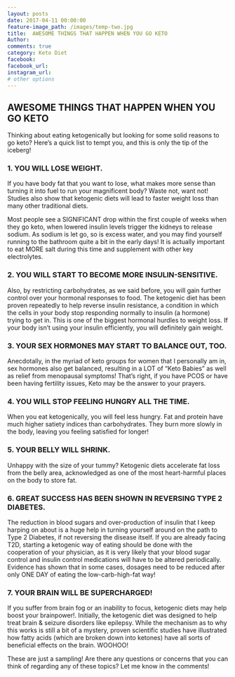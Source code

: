 ```yaml
---
layout: posts
date: 2017-04-11 00:00:00
feature-image_path: /images/temp-two.jpg
title:  AWESOME THINGS THAT HAPPEN WHEN YOU GO KETO
Author:
comments: true
category: Keto Diet
facebook:
facebook_url:
instagram_url:
# other options
---
```



## AWESOME THINGS THAT HAPPEN WHEN YOU GO KETO

Thinking about eating ketogenically but looking for some solid reasons to go keto? Here’s a quick list to tempt you, and this is only the tip of the iceberg!

### 1. YOU WILL LOSE WEIGHT.

If you have body fat that you want to lose, what makes more sense than turning it into fuel to run your magnificent body? Waste not, want not! Studies also show that ketogenic diets will lead to faster weight loss than many other traditional diets.

Most people see a SIGNIFICANT drop within the first couple of weeks when they go keto, when lowered insulin levels trigger the kidneys to release sodium. As sodium is let go, so is excess water, and you may find yourself running to the bathroom quite a bit in the early days! It is actually important to eat MORE salt during this time and supplement with other key electrolytes.


### 2. YOU WILL START TO BECOME MORE INSULIN-SENSITIVE.

Also, by restricting carbohydrates, as we said before, you will gain further control over your hormonal responses to food. The ketogenic diet has been proven repeatedly to help reverse insulin resistance, a condition in which the cells in your body stop responding normally to insulin (a hormone) trying to get in. This is one of the biggest hormonal hurdles to weight loss. If your body isn’t using your insulin efficiently, you will definitely gain weight.


### 3. YOUR SEX HORMONES MAY START TO BALANCE OUT, TOO.

Anecdotally, in the myriad of keto groups for women that I personally am in, sex hormones also get balanced, resulting in a LOT of “Keto Babies” as well as relief from menopausal symptoms! That’s right, if you have PCOS or have been having fertility issues, Keto may be the answer to your prayers.


### 4. YOU WILL STOP FEELING HUNGRY ALL THE TIME.

When you eat ketogenically, you will feel less hungry. Fat and protein have much higher satiety indices than carbohydrates. They burn more slowly in the body, leaving you feeling satisfied for longer!


### 5. YOUR BELLY WILL SHRINK.

Unhappy with the size of your tummy? Ketogenic diets accelerate fat loss from the belly area, acknowledged as one of the most heart-harmful places on the body to store fat.


### 6. GREAT SUCCESS HAS BEEN SHOWN IN REVERSING TYPE 2 DIABETES.

The reduction in blood sugars and over-production of insulin that I keep harping on about is a huge help in turning yourself around on the path to Type 2 Diabetes, if not reversing the disease itself. If you are already facing T2D, starting a ketogenic way of eating should be done with the cooperation of your physician, as it is very likely that your blood sugar control and insulin control medications will have to be altered periodically. Evidence has shown that in some cases, dosages need to be reduced after only ONE DAY of eating the low-carb-high-fat way!


### 7. YOUR BRAIN WILL BE SUPERCHARGED!

If you suffer from brain fog or an inability to focus, ketogenic diets may help boost your brainpower!. Initially, the ketogenic diet was designed to help treat brain & seizure disorders like epilepsy. While the mechanism as to why this works is still a bit of a mystery, proven scientific studies have illustrated how fatty acids (which are broken down into ketones) have all sorts of beneficial effects on the brain. WOOHOO!

These are just a sampling! Are there any questions or concerns that you can think of regarding any of these topics? Let me know in the comments!
